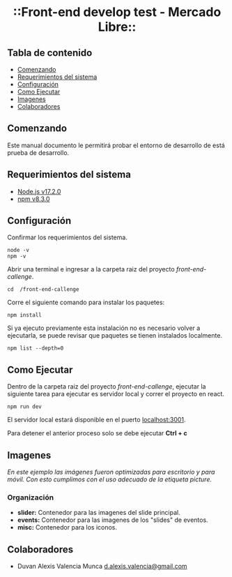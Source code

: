 <p align="center">
  <h1 align="center"><b>::Front-end develop test - Mercado Libre::</b></h1>
</p>

## Tabla de contenido

- [Comenzando](#comenzando)
- [Requerimientos del sistema](#requerimientos-del-sistema)
- [Configuración](#configuración)
- [Como Ejecutar](#como-ejecutar)
- [Imagenes](#imagenes)
- [Colaboradores](#colaboradores)

## Comenzando

Este manual documento le permitirá probar el entorno de desarrollo de está prueba de desarrollo.

## Requerimientos del sistema

- [Node.js v17.2.0](https://nodejs.org/en/) 
- [npm v8.3.0](https://docs.npmjs.com/cli/v6/commands/npm-install) 

## Configuración

Confirmar los requerimientos del sistema.

    node -v
    npm -v

Abrir una terminal e ingresar a la carpeta raiz del proyecto *front-end-callenge*.

    cd  /front-end-callenge

Corre el siguiente comando para instalar los paquetes:

    npm install

Si ya ejecuto previamente esta instalación no es necesario volver a ejecutarla, se puede revisar que paquetes se tienen instalados localmente.

    npm list --depth=0

## Como Ejecutar

Dentro de la carpeta raiz del proyecto *front-end-callenge*, ejecutar la siguiente tarea para ejecutar es servidor local y correr el proyecto en react. 

    npm run dev

El servidor local estará disponible en el puerto [localhost:3001](http://localhost:3001/).

Para detener el anterior proceso solo se debe ejecutar **Ctrl + c**

## Imagenes

_En este ejemplo las imágenes fueron optimizadas para escritorio y para móvil. Con esto cumplimos con el uso adecuado de la etiqueta picture._

### Organización

- **slider:** Contenedor para las imagenes del slide principal.
- **events:** Contenedor para las imagenes de los "slides" de eventos.
- **misc:** Contenedor para los iconos.

## Colaboradores

- Duvan Alexis Valencia Munca <d.alexis.valencia@gmail.com>
